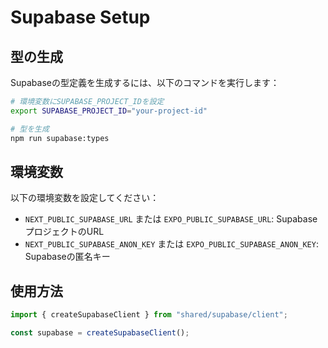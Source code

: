 # Supabase Setup

## 型の生成

Supabaseの型定義を生成するには、以下のコマンドを実行します：

```bash
# 環境変数にSUPABASE_PROJECT_IDを設定
export SUPABASE_PROJECT_ID="your-project-id"

# 型を生成
npm run supabase:types
```

## 環境変数

以下の環境変数を設定してください：

- `NEXT_PUBLIC_SUPABASE_URL` または `EXPO_PUBLIC_SUPABASE_URL`: SupabaseプロジェクトのURL
- `NEXT_PUBLIC_SUPABASE_ANON_KEY` または `EXPO_PUBLIC_SUPABASE_ANON_KEY`: Supabaseの匿名キー

## 使用方法

```typescript
import { createSupabaseClient } from "shared/supabase/client";

const supabase = createSupabaseClient();
```